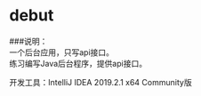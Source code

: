 # debut
###说明：  
一个后台应用，只写api接口。  
练习编写Java后台程序，提供api接口。  

开发工具：IntelliJ IDEA 2019.2.1 x64  Community版  
